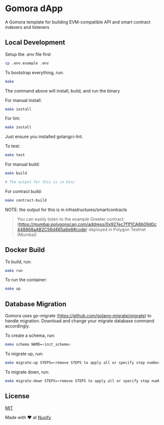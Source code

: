 # Gomora dApp
A Gomora template for building EVM-compatible API and smart contract indexers and listeners

## Local Development

Setup the .env file first

```bash
cp .env.example .env
```

To bootstrap everything, run:
```bash
make
```
The command above will install, build, and run the binary

For manual install:
```bash
make install
```

For lint:
```bash
make install
```

Just ensure you installed golangci-lint.

To test:
```bash
make test
```

For manual build:
```bash
make build

# The output for this is in bin/
```

For contract build:

```bash
make contract-build
```
NOTE: the output for this is in infrastructures/smartcontracts
> You can easily listen to the example Greeter contract (https://mumbai.polygonscan.com/address/0x927ec7f1f1CA6b09d0c448868aAB2C56d465a6e8#code) deployed in Polygon Testnet (Mumbai)

## Docker Build

To build, run:
```bash
make run
```

To run the container:
```bash
make up
```

## Database Migration

Gomora uses go-migrate (https://github.com/golang-migrate/migrate) to handle migration. Download and change your migrate database command accordingly.

To create a schema, run:

```bash
make schema NAME=<init_schema>
```

To migrate up, run:

```bash
make migrate-up STEPS=<remove STEPS to apply all or specify step number>
```

To migrate down, run:

```bash
make migrate-down STEPS=<remove STEPS to apply all or specify step number>
```

## License

[MIT](https://choosealicense.com/licenses/mit/)

Made with ❤️ at [Nuxify](https://nuxify.tech)
